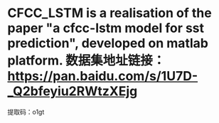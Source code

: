 # CFCC_LSTM is a realisation of the paper "a cfcc-lstm model for sst prediction", developed on matlab platform. 数据集地址链接：https://pan.baidu.com/s/1U7D-_Q2bfeyiu2RWtzXEjg 
提取码：o1gt 

